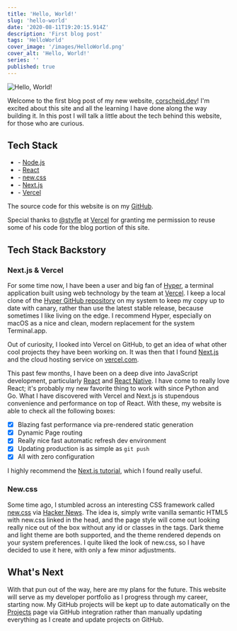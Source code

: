 ```yaml
---
title: 'Hello, World!'
slug: 'hello-world'
date: '2020-08-11T19:20:15.914Z'
description: 'First blog post'
tags: 'HelloWorld'
cover_image: '/images/HelloWorld.png'
cover_alt: 'Hello, World!'
series: ''
published: true
---
```


![Hello, World!](/images/HelloWorld.png)

Welcome to the first blog post of my new website, [corscheid.dev](/)! I'm excited about this site and all the learning I have done along the way building it. In this post I will talk a little about the tech behind this website, for those who are curious.

## Tech Stack

- \- [Node.js](https://nodejs.org/)
- \- [React](https://reactjs.org/)
- \- [new.css](https://newcss.net)
- \- [Next.js](https://nextjs.org/)
- \- [Vercel](https://vercel.com)

The source code for this website is on my [GitHub](https://github.com/corscheid/corscheid.dev).

Special thanks to [@styfle](https://twitter.com/styfle) at [Vercel](https://twitter.com/vercel) for granting me permission
to reuse some of his code for the blog portion of this site.

## Tech Stack Backstory

### Next.js &amp; Vercel

For some time now, I have been a user and big fan of [Hyper](https://hyper.is), a terminal application built using web
technology by the team at [Vercel](https://github.com/vercel). I keep a local clone of the
[Hyper GitHub repository](https://github.com/vercel/hyper) on my system to keep my copy up to date with canary, rather than
use the latest stable release, because sometimes I like living on the edge. I recommend Hyper, especially on macOS as a
nice and clean, modern replacement for the system Terminal.app.

Out of curiosity, I looked into Vercel on GitHub, to get an idea of what other cool projects they have been working on.
It was then that I found [Next.js](https://nextjs.org) and the cloud hosting service on [vercel.com](https://vercel.com).

This past few months, I have been on a deep dive into JavaScript development, particularly [React](https://reactjs.org/)
and [React Native](https://reactnative.dev/). I have come to really love React; it's probably my new favorite thing to
work with since Python and Go. What I have discovered with Vercel and Next.js is stupendous convenience and performance
on top of React. With these, my website is able to check all the following boxes:

- [x] Blazing fast performance via pre-rendered static generation
- [x] Dynamic Page routing
- [x] Really nice fast automatic refresh dev environment
- [x] Updating production is as simple as `git push`
- [x] All with zero configuration

I highly recommend the [Next.js tutorial](https://nextjs.org/learn/basics/create-nextjs-app), which I found really useful.

### New.css

Some time ago, I stumbled across an interesting CSS framework called [new.css](https://newcss.net) via
[Hacker News](https://news.ycombinator.com/item?id=23220081). The idea is, simply write vanilla semantic HTML5 with
new.css linked in the head, and the page style will come out looking really nice out of the box without any id or classes
in the tags. Dark theme and light theme are both supported, and the theme rendered depends on your system preferences. I
quite liked the look of new.css, so I have decided to use it here, with only a few minor adjustments.

## What's Next

With that pun out of the way, here are my plans for the future. This website will serve as my developer portfolio as I
progress through my career, starting now. My GitHub projects will be kept up to date automatically on the
[Projects](/projects) page via GitHub integration rather than manually updating everything as I create and update projects
on GitHub.
